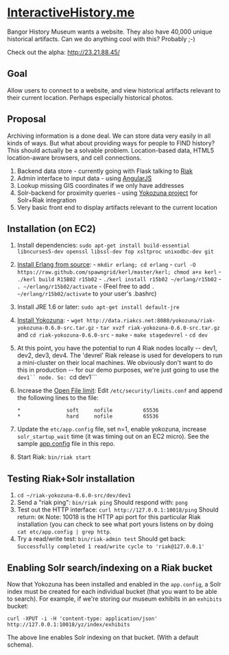[InteractiveHistory.me](http://http://23.21.88.45/)
=====================

Bangor History Museum wants a website. They also have 40,000 unique historical artifacts.
Can we do anything cool with this? Probably ;-)

Check out the alpha: http://23.21.88.45/

Goal
-----

Allow users to connect to a website, and view historical artifacts relevant to their current
location. Perhaps especially historical photos.

Proposal
--------
 
Archiving information is a done deal. We can store data very easily in all kinds of ways. 
But what about providing ways for people to FIND history? This should actually be a 
solvable problem. Location-based data, HTML5 location-aware browsers, and cell connections.

  1. Backend data store - currently going with Flask talking to [Riak](http://docs.basho.com/riak/latest/)
  2. Admin interface to input data - using [AngularJS](http://docs.angularjs.org)
  3. Lookup missing GIS coordinates if we only have addresses
  4. Solr-backend for proximity queries - using [Yokozuna project](https://github.com/basho/yokozuna) for Solr+Riak integration
  5. Very basic front end to display artifacts relevant to the current location

Installation (on EC2)
---------------------
  1. Install dependencies:
     ```sudo apt-get install build-essential libncurses5-dev openssl libssl-dev fop xsltproc unixodbc-dev git```
  2. [Install Erlang from source](http://docs.basho.com/riak/latest/tutorials/installation/Installing-Erlang/#Installing-on-GNU-Linux):
    - ```mkdir erlang; cd erlang```
    - ```curl -O https://raw.github.com/spawngrid/kerl/master/kerl; chmod a+x kerl```
    - ```./kerl build R15B02 r15b02```
    - ```./kerl install r15b02 ~/erlang/r15b02```
    - ```. ~/erlang/r15b02/activate```
    - (Feel free to add ```. ~/erlang/r15b02/activate``` to your user's .bashrc)
  5. Install JRE 1.6 or later: ```sudo apt-get install default-jre```
  4. [Install Yokozuna](https://github.com/basho/yokozuna/blob/master/docs/INSTALL.md):
    - ```wget http://data.riakcs.net:8080/yokozuna/riak-yokozuna-0.6.0-src.tar.gz```
    - ```tar xvzf riak-yokozuna-0.6.0-src.tar.gz``` and ```cd riak-yokozuna-0.6.0-src```
    - ```make```
    - ```make stagedevrel```
    - ```cd dev```
  5. At this point, you have the potential to run 4 Riak nodes locally -- dev1, dev2, dev3, dev4.
    The 'devrel' Riak release is used for developers to run a mini-cluster on their local machines.
    We obviously don't want to do this in production -- for our demo purposes, we're just going to 
    use the ```dev1`` node.
    So:
    ```cd dev1```
  6. Increase the [Open File limit](http://docs.basho.com/riak/latest/cookbooks/Open-Files-Limit/#Linux):
     Edit ```/etc/security/limits.conf``` and append the following lines to the file:

      ```
      *               soft     nofile          65536
      *               hard     nofile          65536
      ```

  7. Update the ```etc/app.config``` file, set n=1, enable yokozuna, 
     increase ```solr_startup_wait``` time (it was timing out on an EC2 micro).
     See the sample [app.config](https://github.com/mainecivichackday/interactivehistory_me/blob/master/riak_config/app.config)
     file in this repo.
  8. Start Riak: ```bin/riak start```
     
Testing Riak+Solr installation
------------------------------
  1. ```cd ~/riak-yokozuna-0.6.0-src/dev/dev1```
  2. Send a "riak ping": ```bin/riak ping```
    Should respond with: ```pong```
  3. Test out the HTTP interface:
    ```curl http://127.0.0.1:10018/ping```
    Should return: ```OK```
    Note: 10018 is the HTTP api port for this particular Riak installation (you can check to see 
    what port yours listens on by doing ```cat etc/app.config | grep http```.
  4. Try a read/write test: ```bin/riak-admin test```
    Should get back:
    ```Successfully completed 1 read/write cycle to 'riak@127.0.0.1'```

Enabling Solr search/indexing on a Riak bucket
----------------------------------------------
Now that Yokozuna has been installed and enabled in the ```app.config```, 
a Solr index must be created for each individual bucket (that you want to be able to search).
For example, if we're storing our museum exhibits in an ```exhibits``` bucket:

```curl -XPUT -i -H 'content-type: application/json' http://127.0.0.1:10018/yz/index/exhibits```

The above line enables Solr indexing on that bucket. (With a default schema).

